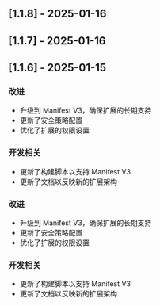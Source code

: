 
## [1.1.8] - 2025-01-16
## [1.1.7] - 2025-01-16

## [1.1.6] - 2025-01-15

### 改进
- 升级到 Manifest V3，确保扩展的长期支持
- 更新了安全策略配置
- 优化了扩展的权限设置

### 开发相关
- 更新了构建脚本以支持 Manifest V3
- 更新了文档以反映新的扩展架构

### 改进
- 升级到 Manifest V3，确保扩展的长期支持
- 更新了安全策略配置
- 优化了扩展的权限设置

### 开发相关
- 更新了构建脚本以支持 Manifest V3
- 更新了文档以反映新的扩展架构 